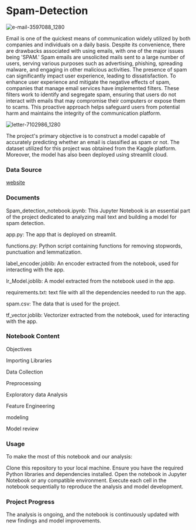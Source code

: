 # **Spam-Detection**
![e-mail-3597088_1280](https://github.com/Tshifhumulo10/Spam-Detection/assets/115041717/84e1628c-1d21-4498-bc5a-f09d1c8a6338)

Email is one of the quickest means of communication widely utilized by both companies and individuals on a daily basis. Despite its convenience, there are drawbacks associated with using emails, with one of the major issues being 'SPAM.' Spam emails are unsolicited mails sent to a large number of users, serving various purposes such as advertising, phishing, spreading malware, and engaging in other malicious activities. The presence of spam can significantly impact user experience, leading to dissatisfaction. To enhance user experience and mitigate the negative effects of spam, companies that manage email services have implemented filters. These filters work to identify and segregate spam, ensuring that users do not interact with emails that may compromise their computers or expose them to scams. This proactive approach helps safeguard users from potential harm and maintains the integrity of the communication platform.

![letter-7102986_1280](https://github.com/Tshifhumulo10/Spam-Detection/assets/115041717/7a1807b7-26c8-498e-947b-0701ecaaba73)

The project's primary objective is to construct a model capable of accurately predicting whether an email is classified as spam or not. The dataset utilized for this project was obtained from the Kaggle platform. Moreover, the model has also been deployed using streamlit cloud. 

### Data Source

[website](https://www.kaggle.com/datasets/shantanudhakadd/email-spam-detection-dataset-classification)

### Documents

Spam_detection_notebook.ipynb: This Jupyter Notebook is an essential part of the project dedicated to analyzing mail text and building a model for spam detection.

app.py: The app that is  deployed on streamlit.

functions.py: Python script containing functions for removing stopwords, punctuation and lemmatization.

label_encoder.joblib: An encoder extracted from the notebook, used for interacting with the app.

lr_Model.joblib: A model extracted from the notebook used in the app.

requirements.txt: text file with all the dependencies needed to run the app.

spam.csv: The data that is used for the project.

tf_vector.joblib: Vectorizer extracted from the notebook, used for interacting with the app.

### Notebook Content

Objectives

Importing Libraries

Data Collection

Preprocessing

Exploratory data Analysis

Feature Engineering

modeling

Model review

### Usage

To make the most of this notebook and our analysis:

Clone this repository to your local machine.
Ensure you have the required Python libraries and dependencies installed.
Open the notebook in Jupyter Notebook or any compatible environment.
Execute each cell in the notebook sequentially to reproduce the analysis and model development.

### Project Progress
The analysis is ongoing, and the notebook is continuously updated with new findings and model improvements.
